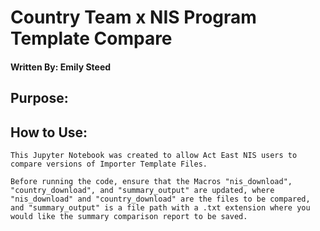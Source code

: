 # Country Team x NIS Program Template Compare
#### Written By: Emily Steed
## Purpose: 
## How to Use: 
    This Jupyter Notebook was created to allow Act East NIS users to compare versions of Importer Template Files. 
    
    Before running the code, ensure that the Macros "nis_download", "country_download", and "summary_output" are updated, where "nis_download" and "country_download" are the files to be compared, and "summary_output" is a file path with a .txt extension where you would like the summary comparison report to be saved. 